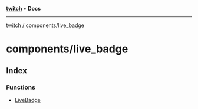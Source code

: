 [**twitch**](../../README.md) • **Docs**

***

[twitch](../../modules.md) / components/live\_badge

# components/live\_badge

## Index

### Functions

- [LiveBadge](functions/LiveBadge.md)
